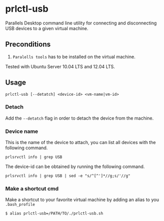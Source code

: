 prlctl-usb
==========

Parallels Desktop command line utility for connecting and disconnecting USB devices to a given virtual machine.

## Preconditions

1. `Paralells tools` has to be installed on the virtual machine.

Tested with Ubuntu Server 10.04 LTS and 12.04 LTS.

## Usage

	prlctl-usb [--detatch] <device-id> <vm-name|vm-id>
	
### Detach
Add the `--detatch` flag in order to detach the device from the machine.

### Device name
This is the name of the device to attach, you can list all devices with the following command.

	prlsrvctl info | grep USB
	
The device-id can be obtained by running the following command. 
	
	prlsrvctl info | grep USB | sed -e "s/^[^']*//g;s/'//g"
	
### Make a shortcut cmd

Make a shortcut to your favorite virtual machine by adding an alias to you `.bash_profile`

	$ alias prlctl-usb=/PATH/TO/./prlctl-usb.sh
